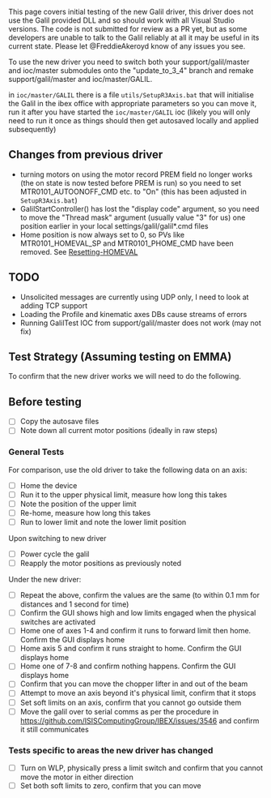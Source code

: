 This page covers initial testing of the new Galil driver, this driver does not use the Galil provided DLL and so should work with all Visual Studio versions. The code is not submitted for review as a PR yet, but as some developers are unable to talk to the Galil reliably at all it may be useful in its current state. Please let @FreddieAkeroyd know of any issues you see.

To use the new driver you need to switch both your support/galil/master and ioc/master submodules onto the "update_to_3_4" branch and remake support/galil/master and ioc/master/GALIL.

in `ioc/master/GALIL` there is a file  `utils/SetupR3Axis.bat`  that will initialise the Galil in the ibex office with appropriate parameters so you can move it, run it after you have started the `ioc/master/GALIL` ioc (likely you will only need to run it once as things should then get autosaved locally and applied subsequently)
 
## Changes from previous driver

* turning motors on using the motor record PREM field no longer works (the on state is now tested before PREM is run) so you need to set MTR0101_AUTOONOFF_CMD etc. to "On" (this has been adjusted in `SetupR3Axis.bat`)
* GalilStartController() has lost the "display code" argument, so you need to move the "Thread mask" argument (usually value "3" for us) one position earlier in your local settings/galil/galil*.cmd files 
* Home position is now always set to 0, so PVs like MTR0101_HOMEVAL_SP and MTR0101_PHOME_CMD have been removed. See [Resetting-HOMEVAL](Resetting-HOMEVAL)

## TODO

* Unsolicited messages are currently using UDP only, I need to look at adding TCP support
* Loading the Profile and kinematic axes DBs cause streams of errors 
* Running GalilTest IOC from support/galil/master does not work (may not fix)
  
## Test Strategy (Assuming testing on EMMA)

To confirm that the new driver works we will need to do the following.

## Before testing
- [ ] Copy the autosave files
- [ ] Note down all current motor positions (ideally in raw steps)

### General Tests

For comparison, use the old driver to take the following data on an axis:
- [ ] Home the device  
- [ ] Run it to the upper physical limit, measure how long this takes
- [ ] Note the position of the upper limit
- [ ] Re-home, measure how long this takes
- [ ] Run to lower limit and note the lower limit position

Upon switching to new driver
- [ ] Power cycle the galil
- [ ] Reapply the motor positions as previously noted 

Under the new driver:
- [ ] Repeat the above, confirm the values are the same (to within 0.1 mm for distances and 1 second for time)
- [ ] Confirm the GUI shows high and low limits engaged when the physical switches are activated
- [ ] Home one of axes 1-4 and confirm it runs to forward limit then home. Confirm the GUI displays home
- [ ] Home axis 5 and confirm it runs straight to home. Confirm the GUI displays home
- [ ] Home one of 7-8 and confirm nothing happens. Confirm the GUI displays home
- [ ] Confirm that you can move the chopper lifter in and out of the beam
- [ ] Attempt to move an axis beyond it's physical limit, confirm that it stops
- [ ] Set soft limits on an axis, confirm that you cannot go outside them
- [ ] Move the galil over to serial comms as per the procedure in https://github.com/ISISComputingGroup/IBEX/issues/3546 and confirm it still communicates

### Tests specific to areas the new driver has changed
- [ ] Turn on WLP, physically press a limit switch and confirm that you cannot move the motor in either direction
- [ ] Set both soft limits to zero, confirm that you can move
